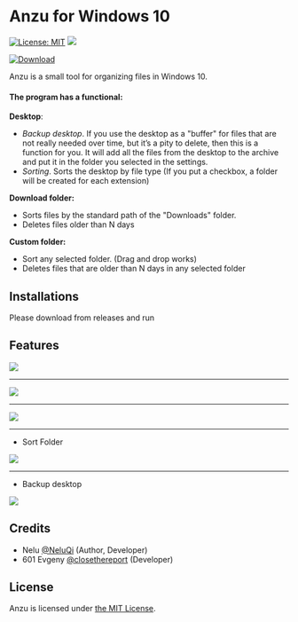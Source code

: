 # Anzu for Windows 10

[![License: MIT](https://img.shields.io/badge/License-MIT-yellow.svg)](https://opensource.org/licenses/MIT)
![](https://img.shields.io/badge/Beta-1.0-green.svg)

[![Download](https://img.shields.io/badge/Download-for%20windows-brightgreen.svg)](https://github.com/NeluQi/Anzu/releases)

Anzu is a small tool for organizing files in Windows 10.

#### The program has a functional:
**Desktop**:
- *Backup desktop*. If you use the desktop as a "buffer" for files that are not really needed over time, but it’s a pity to delete, then this is a function for you. It will add all the files from the desktop to the archive and put it in the folder you selected in the settings.
- *Sorting*. Sorts the desktop by file type (If you put a checkbox, a folder will be created for each extension)

**Download folder:**
- Sorts files by the standard path of the "Downloads" folder.
- Deletes files older than N days

**Custom folder:**
- Sort any selected folder. (Drag and drop works)
- Deletes files that are older than N days in any selected folder


## Installations

Please download from releases and run

## Features

![](https://i.imgur.com/lB5LMJk.png)

------------


![](https://i.imgur.com/1V3ssjo.png)

------------


![](https://i.imgur.com/5mmGZtD.png)

------------


* Sort Folder

![](https://i.imgur.com/F4GRe65.gif)


------------


* Backup desktop

![](https://i.imgur.com/IPEkFv3.gif)


## Credits

* Nelu [@NeluQi](https://github.com/NeluQi/) (Author, Developer)
* 601 Evgeny [@closethereport](https://github.com/closethereport) (Developer)


## License

Anzu is licensed under [the MIT License](LICENSE.txt).

